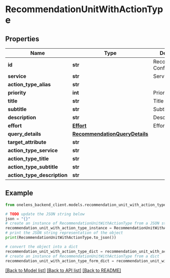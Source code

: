 # RecommendationUnitWithActionType


## Properties

Name | Type | Description | Notes
------------ | ------------- | ------------- | -------------
**id** | **str** | Recommendation Config ID | 
**service** | **str** | Service AWS etc. | 
**action_type_alias** | **str** |  | [optional] 
**priority** | **int** | Priority | 
**title** | **str** | Title | 
**subtitle** | **str** | Subtitle | [optional] 
**description** | **str** | Description | 
**effort** | [**Effort**](Effort.md) | Effort | 
**query_details** | [**RecommendationQueryDetails**](RecommendationQueryDetails.md) |  | 
**target_attribute** | **str** |  | [optional] 
**action_type_service** | **str** |  | [optional] 
**action_type_title** | **str** |  | [optional] 
**action_type_subtitle** | **str** |  | [optional] 
**action_type_description** | **str** |  | [optional] 

## Example

```python
from onelens_backend_client.models.recommendation_unit_with_action_type import RecommendationUnitWithActionType

# TODO update the JSON string below
json = "{}"
# create an instance of RecommendationUnitWithActionType from a JSON string
recommendation_unit_with_action_type_instance = RecommendationUnitWithActionType.from_json(json)
# print the JSON string representation of the object
print(RecommendationUnitWithActionType.to_json())

# convert the object into a dict
recommendation_unit_with_action_type_dict = recommendation_unit_with_action_type_instance.to_dict()
# create an instance of RecommendationUnitWithActionType from a dict
recommendation_unit_with_action_type_form_dict = recommendation_unit_with_action_type.from_dict(recommendation_unit_with_action_type_dict)
```
[[Back to Model list]](../README.md#documentation-for-models) [[Back to API list]](../README.md#documentation-for-api-endpoints) [[Back to README]](../README.md)


